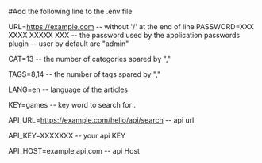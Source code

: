 #Add the following line to the .env file

URL=https://example.com  -- without '/' at the end of line
PASSWORD=XXX XXXX XXXXX XXX -- the password used by the application passwords plugin -- user by default are "admin"


CAT=13  -- the number of categories spared by ","


TAGS=8,14  -- the number of tags spared by ","


LANG=en  -- language of the articles 


KEY=games -- key word to search for .


API_URL=https://example.com/hello/api/search -- api url


API_KEY=XXXXXXX  -- your api KEY


API_HOST=example.api.com    -- api Host